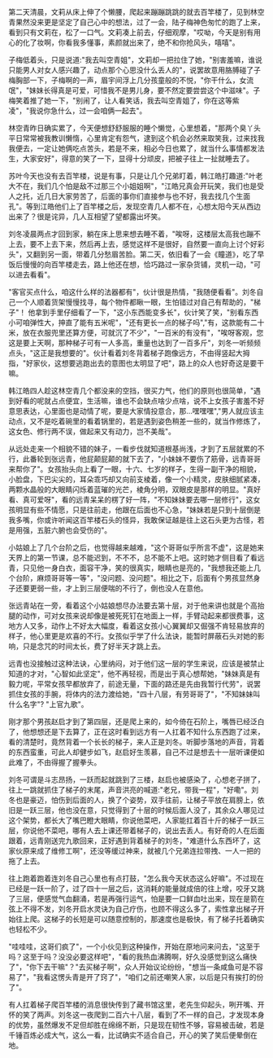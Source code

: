 第二天清晨，文莉从床上伸了个懒腰，爬起来蹦蹦跳跳的就去百竿楼了，见到林空青果然没来更是坚定了自己心中的想法，过了一会，陆子梅神色匆忙的跑了上来，看到只有文莉在，松了一口气。文莉凑上前去，仔细观摩，"哎呦，今天是别有用心的化了妆啊，你看我多懂事，素颜就出来了，绝不和你抢风头，嘻嘻"。

子梅低着头，只是说道:"我去叫空青姐"，文莉却一把拉住了她，"别害羞嘛，谁说只能男人对女人感兴趣了，动点那个心思没什么丢人的"，说罢故意用胳膊碰了子梅胸部一下，子梅啊的一声，眉宇间浮上几分孩童般的不悦，"你干什么，女流氓"，"妹妹长得真是可爱，可惜我不是男儿身，要不然定要尝尝这个中滋味"。子梅笑着推了她一下，"别闹了，让人看笑话，我去叫空青姐了，你在这等紫凌"，"我说你急什么，过一会咱俩一起去"。

林空青昨日确实累了，今天便想舒舒服服的睡个懒觉，心里想着，"那两个臭丫头平日常常被我教训懒惰，心里肯定有怨气，逮到这个机会必然来取笑我，过来找我我便去，一定让她俩吃点苦头，若是不来，相必今日也累了，就当什么事情都发法生，大家安好"，得意的笑了一下，显得十分顽皮，把被子往上一扯就睡去了。

苏叶今天也没有去百竿楼，说是有事，只是让几个兄弟盯着，韩江皓打趣道:"叶老大不在，我们几个怕是敌不过那三个小姐姐啊"，"江皓兄真会开玩笑，我们也是受人之托，近几日大家劳苦了，后面的事你们直接参与也不好，我去找几个生面孔"。等到江皓他们上了百竿楼之后，发现空青几人都不在，心想太阳今天从西边出来了？很是诧异，几人互相望了望都露出坏笑。

刘冬凌晨两点才回到家，躺在床上思来想去睡不着，"唉呀，这楼层太高我也蹦不上去，要不上去下来，然后再上去，感觉这样不是很好，自然要一直向上讨个好彩头"，又翻到另一面，带着几分愁眉苦脸。第二天，依旧看了一会《瞳道》，吃了早饭后慢慢的向百竿楼走去，路上他还在想，恰巧路过一家杂货铺，灵机一动，"可以进去看看"。

"客官买点什么，咱这什么样的法器都有"，伙计很是热情，"我随便看看"。刘冬自己一个人顺着货架慢慢找寻，每个物件都瞅一眼，生怕错过对自己有帮助的，"梯子"！ 他拿到手里仔细看了一下，"这小东西能变多长"，伙计笑了笑，"别看东西小可咱弹性大，抻直了能有五米呢"，"还有更长一点的梯子吗","有，这款能有二十米，放在衣服兜里还算方便，可就沉了不少"，"一百米的有没有"，"唉呀客观，您这是要上天啊，那种梯子可有一人多高，重量也达到了一百多斤"，刘冬一听频频点头，"这正是我想要的"。伙计看着刘冬背着梯子跑像远方，不由得竖起大拇指，"好家伙，这想要逃跑出去的意图也太明显了吧"，路上的众人也好奇这是要干嘛。

韩江皓四人趁这林空青几个都没来的空挡，很买力气，他们的原则也很简单，"遇到好看的呢就占点便宜，生活嘛，谁也不会缺点啥少点啥，说不上女孩子害羞不好意思表达，心里面也是动情了呢，要是大家情投意合，那...嘿嘿嘿","男人就应该主动点，又不是吃着碗里的看着锅里的，若是遇到姿色稍差一些的，就当作修炼了，这女色、修行两不误，做起来又有动力，岂不美哉"。

从远处走来一个相貌不错的妹子，一看步伐就知道根基尚浅，才到了五层就累的不行，此番轮到张远青，他屁颠屁颠的就下去了，"小妹妹不要伤了筋骨，远青哥哥来帮你了"。女孩抬头向上看了一眼，十六、七岁的样子，生得一副干净的相貌，小脸盘，下巴尖尖的，耳朵乖巧却又向前支棱着，像一个小精灵，皮肤细腻紧凑，两颗水晶般的大眼睛闪烁着蓝璀的光芒，棱角分明，双眼皮是那样的明显。"真好看、真可爱呀"，看的远青呆呆的楞了好一阵，"不知妹妹要去哪一层修行"，这女孩明显有些不情愿，只是往前走，他跟在后面也不心急，"妹妹若是只到十层倒是我多嘴，你或许听闻这百竿楼石头的怪异，我敢保证越是往上这石头更为古怪，若是用强，五脏六腑也会受伤的"。

小姑娘上了几个台阶之后，也觉得越来越难，"这个哥哥似乎所言不虚"，这是她来天界上的第一节课，总不能迟到，不不不，总不能不上吧。这时她才侧目看了看远青，只见他一身白衣，面容干净，笑的很真实，眼睛也是亮的，"我想我还能上几个台阶，麻烦哥哥等一等"，"没问题、没问题"。相比之下，后面有个男孩显然身子还要更弱一些，才上到三层便喘的不行了，倒也没人在意他。

张远青站在一旁，看着这个小姑娘想尽办法要去第十层，对于他来讲也就是个高抬腿的动作，可对女孩来说却像是被死死钉在地面上一样，手臂动起来都很费事，这地方人又多，动作上不好太大幅度，看着这女孩小心翼翼却又倔强不肯轻易放弃的样子，他心里更是欢喜的不行。女孩似乎学了什么法诀，能暂时屏蔽石头对她的影响，只是念咒的时间太长，费了好半天才跳上去。

远青也没接触过这种法诀，心里纳闷，对于他们这一层的学生来说，应该是被禁止知道的才对，"心智如此坚定"，他不再轻视，而是出于真心想帮她，"妹妹真是有毅力呢，平常女孩早都放弃了，前途无量，下面的路还是先由我暂行代劳"，说罢抓住女孩的手腕，将体内的法力渡给她，"四十八层，有劳哥哥了"，"不知妹妹叫什么名字"? "上官九歌"。

刚才那个男孩赵启才到了第四层，还是爬上来的，如今倚在石阶上，嘴唇已经泛白了，他想想还是下去算了，正在这时看到远方有一人扛着不知什么东西跑了过来，看的清楚时，竟然背着一个长长的梯子，来人正是刘冬。听脚步落地的声音，背着的东西蛮重，可此人却健步如飞，赵启好生羡慕，自己不过是想去十一层听课便如此难了，不由得握了握拳头。

刘冬可谓是斗志昂扬，一跃而起就跳到了三楼，赵启也被感染了，心想老子拼了，往上一跳就抓住了梯子的末尾，声音洪亮的喊道:"老兄，带我一程"，"好嘞"。刘冬也是豪迈，怕伤到后面的人，换了个姿势，双手往前，让梯子平放在肩膀上，依旧是一跃三层，他也没在意，只觉得到了十层的时候后面人没了，其余众人哪见过这个架势，都长大了嘴巴瞪大眼睛，你说他菜吧，人家能扛着百十斤的梯子一跃三层，你说他不菜吧，哪有人去上课还带着梯子的，说出去丢人。有好奇的人在后面跟着，远青刚送完九歌回来，正好遇到背着梯子的刘冬，"难道什么东西坏了，这家伙原来成了维修工啊"，还没等缓过神来，就被几个兄弟连拉带拽、一人一把的拖了上去。

往上跑着跑着连刘冬自己心里也有点打鼓，"怎么我今天状态这么好嘛"。不过现在已经是一跃一阶了，过了四十一层之后，这消耗的能量就成倍的往上增，咬牙又跳了三层，便感觉气血翻涌，若是再强行运气，怕是要一口鲜血吐出来，现在是箭在弦上不得不发，刘冬开启水灵诀为自己疗伤，也顾不得这么多了，索性拿出梯子开始往上爬。这梯子的长短是可以随意控制的，那速度也是极快，有了梯子托着确实也轻松不少。

"哇哇哇，这哥们疯了"，一个小伙见到这种操作，开始在原地问来问去，"这至于吗？这至于吗？没没必要这样吧"，"看的我热血沸腾啊，好久没感觉到这么痛快了"，"你下去干嘛"？"去买梯子啊"，众人开始议论纷纷，"想当一条咸鱼可是不容易了"，"我看这愣头青是开了窍了"，"咱们之前还嘲笑人家，以后是只有挨打的份了"。

有人扛着梯子爬百竿楼的消息很快传到了藏书馆这里，老先生仰起头，咧开嘴、开怀的笑了两声。刘冬这一夜爬到二百六十八层，看到了不一样的自己，才发现本身的优势，虽然爆发不足但却胜在绵绵不断，只是现在韧性不够，容易被击破，若是千锤百炼必成大气，这么一看，比试确实不适合自己，开心的笑了笑后便晕倒在地。

